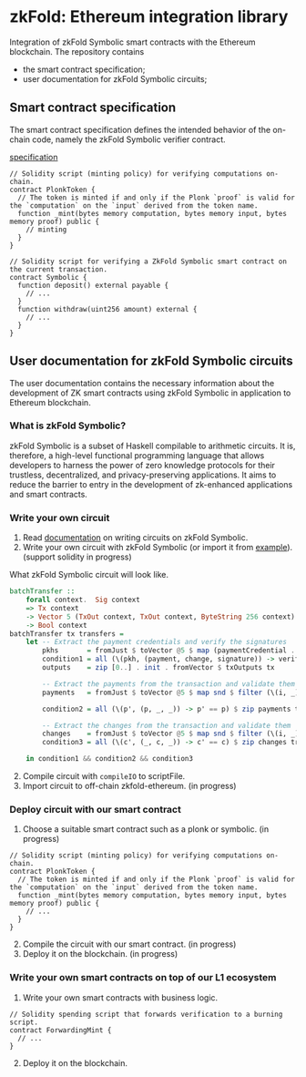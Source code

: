 # zkFold: Ethereum integration library
Integration of zkFold Symbolic smart contracts with the Ethereum blockchain. The repository contains
- the smart contract specification;
- user documentation for zkFold Symbolic circuits;

## Smart contract specification

The smart contract specification defines the intended behavior of the on-chain code, namely the zkFold Symbolic verifier contract.

[specification](https://github.com/zkFold/zkfold-ethereum/tree/main/e2e-test/specification)

```solidity
// Solidity script (minting policy) for verifying computations on-chain.
contract PlonkToken {
  // The token is minted if and only if the Plonk `proof` is valid for the `computation` on the `input` derived from the token name.
  function _mint(bytes memory computation, bytes memory input, bytes memory proof) public {
    // minting
  }
}
```

```solidity
// Solidity script for verifying a ZkFold Symbolic smart contract on the current transaction.
contract Symbolic {
  function deposit() external payable {
    // ...
  }
  function withdraw(uint256 amount) external {
    // ...
  }
}
```

## User documentation for zkFold Symbolic circuits

The user documentation contains the necessary information about the development of ZK smart contracts using zkFold Symbolic in application to Ethereum blockchain.

### What is zkFold Symbolic?

zkFold Symbolic is a subset of Haskell compilable to arithmetic circuits. It is, therefore, a high-level functional programming language that allows developers to harness the power of zero knowledge protocols for their trustless, decentralized, and privacy-preserving applications. It aims to reduce the barrier to entry in the development of zk-enhanced applications and smart contracts.

### Write your own circuit

1) Read [documentation](https://docs.zkfold.io/) on writing circuits on zkFold Symbolic.
1) Write your own circuit with zkFold Symbolic (or import it from [example](https://github.com/zkFold/zkfold-base/tree/main/examples)). (support solidity in progress)

What zkFold Symbolic circuit will look like.
```haskell
batchTransfer ::
    forall context.  Sig context
    => Tx context
    -> Vector 5 (TxOut context, TxOut context, ByteString 256 context)
    -> Bool context
batchTransfer tx transfers =
    let -- Extract the payment credentials and verify the signatures
        pkhs       = fromJust $ toVector @5 $ map (paymentCredential . txoAddress . txiOutput) $ init $ fromVector $ txInputs tx
        condition1 = all (\(pkh, (payment, change, signature)) -> verifySignature pkh (payment, change) signature) $ zip pkhs transfers
        outputs    = zip [0..] . init . fromVector $ txOutputs tx

        -- Extract the payments from the transaction and validate them
        payments   = fromJust $ toVector @5 $ map snd $ filter (\(i, _) -> even @Integer i) outputs

        condition2 = all (\(p', (p, _, _)) -> p' == p) $ zip payments transfers

        -- Extract the changes from the transaction and validate them
        changes    = fromJust $ toVector @5 $ map snd $ filter (\(i, _) -> odd @Integer i) outputs
        condition3 = all (\(c', (_, c, _)) -> c' == c) $ zip changes transfers

    in condition1 && condition2 && condition3
```

2) Compile circuit with `compileIO` to scriptFile.
3) Import circuit to off-chain zkfold-ethereum. (in progress)

### Deploy circuit with our smart contract

1) Choose a suitable smart contract such as a plonk or symbolic. (in progress)

```solidity
// Solidity script (minting policy) for verifying computations on-chain.
contract PlonkToken {
  // The token is minted if and only if the Plonk `proof` is valid for the `computation` on the `input` derived from the token name.
  function _mint(bytes memory computation, bytes memory input, bytes memory proof) public {
    // ...
  }
}
```

2) Compile the circuit with our smart contract. (in progress)
3) Deploy it on the blockchain. (in progress)

### Write your own smart contracts on top of our L1 ecosystem

1) Write your own smart contracts with business logic.

```solidity
// Solidity spending script that forwards verification to a burning script.
contract ForwardingMint {
  // ...
}
```

2) Deploy it on the blockchain.
